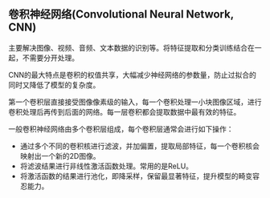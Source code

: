 ## 卷积神经网络(Convolutional Neural Network, CNN)
主要解决图像、视频、音频、文本数据的识别等。将特征提取和分类训练结合在一起，不需要分开处理。

CNN的最大特点是卷积的权值共享，大幅减少神经网络的参数量，防止过拟合的同时又降低了模型的复杂度。

第一个卷积层直接接受图像像素级的输入，每一个卷积处理一小块图像区域，进行卷积处理后再传到后面的网络。每一层卷积都会提取数据中最有效的特征。

一般卷积神经网络由多个卷积层组成，每个卷积层通常会进行如下操作：
* 通过多个不同的卷积核进行滤波，并加偏置，提取局部特征，每一个卷积核会映射出一个新的2D图像。
* 将滤波结果进行非线性激活函数处理。常用的是ReLU。
* 将激活函数的结果进行池化，即降采样，保留最显著特征，提升模型的畸变容忍能力。
